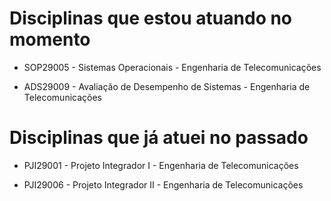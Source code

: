 # Disciplinas que estou atuando no momento

+ SOP29005 - Sistemas Operacionais - Engenharia de Telecomunicações

+ ADS29009 - Avaliação de Desempenho de Sistemas - Engenharia de Telecomunicações

# Disciplinas que já atuei no passado

+ PJI29001 - Projeto Integrador I - Engenharia de Telecomunicações

+ PJI29006 - Projeto Integrador II - Engenharia de Telecomunicações
